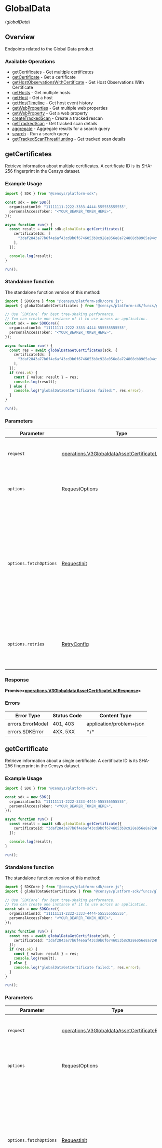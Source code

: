 # GlobalData
(*globalData*)

## Overview

Endpoints related to the Global Data product

### Available Operations

* [getCertificates](#getcertificates) - Get multiple certificates
* [getCertificate](#getcertificate) - Get a certificate
* [getHostObservationsWithCertificate](#gethostobservationswithcertificate) - Get Host Observations With Certificate
* [getHosts](#gethosts) - Get multiple hosts
* [getHost](#gethost) - Get a host
* [getHostTimeline](#gethosttimeline) - Get host event history
* [getWebProperties](#getwebproperties) - Get multiple web properties
* [getWebProperty](#getwebproperty) - Get a web property
* [createTrackedScan](#createtrackedscan) - Create a tracked rescan
* [getTrackedScan](#gettrackedscan) - Get tracked scan details
* [aggregate](#aggregate) - Aggregate results for a search query
* [search](#search) - Run a search query
* [getTrackedScanThreatHunting](#gettrackedscanthreathunting) - Get tracked scan details

## getCertificates

Retrieve information about multiple certificates. A certificate ID is its SHA-256 fingerprint in the Censys dataset.

### Example Usage

<!-- UsageSnippet language="typescript" operationID="v3-globaldata-asset-certificate-list" method="get" path="/v3/global/asset/certificate" -->
```typescript
import { SDK } from "@censys/platform-sdk";

const sdk = new SDK({
  organizationId: "11111111-2222-3333-4444-555555555555",
  personalAccessToken: "<YOUR_BEARER_TOKEN_HERE>",
});

async function run() {
  const result = await sdk.globalData.getCertificates({
    certificateIds: [
      "3daf2843a77b6f4e6af43cd9b6f6746053b8c928e056e8a724808db8905a94cf",
    ],
  });

  console.log(result);
}

run();
```

### Standalone function

The standalone function version of this method:

```typescript
import { SDKCore } from "@censys/platform-sdk/core.js";
import { globalDataGetCertificates } from "@censys/platform-sdk/funcs/globalDataGetCertificates.js";

// Use `SDKCore` for best tree-shaking performance.
// You can create one instance of it to use across an application.
const sdk = new SDKCore({
  organizationId: "11111111-2222-3333-4444-555555555555",
  personalAccessToken: "<YOUR_BEARER_TOKEN_HERE>",
});

async function run() {
  const res = await globalDataGetCertificates(sdk, {
    certificateIds: [
      "3daf2843a77b6f4e6af43cd9b6f6746053b8c928e056e8a724808db8905a94cf",
    ],
  });
  if (res.ok) {
    const { value: result } = res;
    console.log(result);
  } else {
    console.log("globalDataGetCertificates failed:", res.error);
  }
}

run();
```

### Parameters

| Parameter                                                                                                                                                                      | Type                                                                                                                                                                           | Required                                                                                                                                                                       | Description                                                                                                                                                                    |
| ------------------------------------------------------------------------------------------------------------------------------------------------------------------------------ | ------------------------------------------------------------------------------------------------------------------------------------------------------------------------------ | ------------------------------------------------------------------------------------------------------------------------------------------------------------------------------ | ------------------------------------------------------------------------------------------------------------------------------------------------------------------------------ |
| `request`                                                                                                                                                                      | [operations.V3GlobaldataAssetCertificateListRequest](../../models/operations/v3globaldataassetcertificatelistrequest.md)                                                       | :heavy_check_mark:                                                                                                                                                             | The request object to use for the request.                                                                                                                                     |
| `options`                                                                                                                                                                      | RequestOptions                                                                                                                                                                 | :heavy_minus_sign:                                                                                                                                                             | Used to set various options for making HTTP requests.                                                                                                                          |
| `options.fetchOptions`                                                                                                                                                         | [RequestInit](https://developer.mozilla.org/en-US/docs/Web/API/Request/Request#options)                                                                                        | :heavy_minus_sign:                                                                                                                                                             | Options that are passed to the underlying HTTP request. This can be used to inject extra headers for examples. All `Request` options, except `method` and `body`, are allowed. |
| `options.retries`                                                                                                                                                              | [RetryConfig](../../lib/utils/retryconfig.md)                                                                                                                                  | :heavy_minus_sign:                                                                                                                                                             | Enables retrying HTTP requests under certain failure conditions.                                                                                                               |

### Response

**Promise\<[operations.V3GlobaldataAssetCertificateListResponse](../../models/operations/v3globaldataassetcertificatelistresponse.md)\>**

### Errors

| Error Type               | Status Code              | Content Type             |
| ------------------------ | ------------------------ | ------------------------ |
| errors.ErrorModel        | 401, 403                 | application/problem+json |
| errors.SDKError          | 4XX, 5XX                 | \*/\*                    |

## getCertificate

Retrieve information about a single certificate. A certificate ID is its SHA-256 fingerprint in the Censys dataset.

### Example Usage

<!-- UsageSnippet language="typescript" operationID="v3-globaldata-asset-certificate" method="get" path="/v3/global/asset/certificate/{certificate_id}" -->
```typescript
import { SDK } from "@censys/platform-sdk";

const sdk = new SDK({
  organizationId: "11111111-2222-3333-4444-555555555555",
  personalAccessToken: "<YOUR_BEARER_TOKEN_HERE>",
});

async function run() {
  const result = await sdk.globalData.getCertificate({
    certificateId: "3daf2843a77b6f4e6af43cd9b6f6746053b8c928e056e8a724808db8905a94cf",
  });

  console.log(result);
}

run();
```

### Standalone function

The standalone function version of this method:

```typescript
import { SDKCore } from "@censys/platform-sdk/core.js";
import { globalDataGetCertificate } from "@censys/platform-sdk/funcs/globalDataGetCertificate.js";

// Use `SDKCore` for best tree-shaking performance.
// You can create one instance of it to use across an application.
const sdk = new SDKCore({
  organizationId: "11111111-2222-3333-4444-555555555555",
  personalAccessToken: "<YOUR_BEARER_TOKEN_HERE>",
});

async function run() {
  const res = await globalDataGetCertificate(sdk, {
    certificateId: "3daf2843a77b6f4e6af43cd9b6f6746053b8c928e056e8a724808db8905a94cf",
  });
  if (res.ok) {
    const { value: result } = res;
    console.log(result);
  } else {
    console.log("globalDataGetCertificate failed:", res.error);
  }
}

run();
```

### Parameters

| Parameter                                                                                                                                                                      | Type                                                                                                                                                                           | Required                                                                                                                                                                       | Description                                                                                                                                                                    |
| ------------------------------------------------------------------------------------------------------------------------------------------------------------------------------ | ------------------------------------------------------------------------------------------------------------------------------------------------------------------------------ | ------------------------------------------------------------------------------------------------------------------------------------------------------------------------------ | ------------------------------------------------------------------------------------------------------------------------------------------------------------------------------ |
| `request`                                                                                                                                                                      | [operations.V3GlobaldataAssetCertificateRequest](../../models/operations/v3globaldataassetcertificaterequest.md)                                                               | :heavy_check_mark:                                                                                                                                                             | The request object to use for the request.                                                                                                                                     |
| `options`                                                                                                                                                                      | RequestOptions                                                                                                                                                                 | :heavy_minus_sign:                                                                                                                                                             | Used to set various options for making HTTP requests.                                                                                                                          |
| `options.fetchOptions`                                                                                                                                                         | [RequestInit](https://developer.mozilla.org/en-US/docs/Web/API/Request/Request#options)                                                                                        | :heavy_minus_sign:                                                                                                                                                             | Options that are passed to the underlying HTTP request. This can be used to inject extra headers for examples. All `Request` options, except `method` and `body`, are allowed. |
| `options.retries`                                                                                                                                                              | [RetryConfig](../../lib/utils/retryconfig.md)                                                                                                                                  | :heavy_minus_sign:                                                                                                                                                             | Enables retrying HTTP requests under certain failure conditions.                                                                                                               |

### Response

**Promise\<[operations.V3GlobaldataAssetCertificateResponse](../../models/operations/v3globaldataassetcertificateresponse.md)\>**

### Errors

| Error Type               | Status Code              | Content Type             |
| ------------------------ | ------------------------ | ------------------------ |
| errors.ErrorModel        | 401, 403                 | application/problem+json |
| errors.SDKError          | 4XX, 5XX                 | \*/\*                    |

## getHostObservationsWithCertificate

Retrieve historical observations of hosts associated with a certificate fingerprint. Useful for threat hunting, detection engineering, and timeline generation.

### Example Usage

<!-- UsageSnippet language="typescript" operationID="v3-globaldata-get-host-observations-with-certificate" method="get" path="/v3/global/asset/certificate/{certificate_id}/observations/hosts" -->
```typescript
import { SDK } from "@censys/platform-sdk";

const sdk = new SDK({
  organizationId: "11111111-2222-3333-4444-555555555555",
  personalAccessToken: "<YOUR_BEARER_TOKEN_HERE>",
});

async function run() {
  const result = await sdk.globalData.getHostObservationsWithCertificate({
    certificateId: "55af8a301eb51abdaf7c31bec951638fe5a99d5d92117eca2be493026613fa46",
    startTime: "2023-01-01T00:00:00Z",
    endTime: "2023-12-31T23:59:59Z",
    port: 443,
    protocol: "TCP",
    pageSize: 50,
  });

  console.log(result);
}

run();
```

### Standalone function

The standalone function version of this method:

```typescript
import { SDKCore } from "@censys/platform-sdk/core.js";
import { globalDataGetHostObservationsWithCertificate } from "@censys/platform-sdk/funcs/globalDataGetHostObservationsWithCertificate.js";

// Use `SDKCore` for best tree-shaking performance.
// You can create one instance of it to use across an application.
const sdk = new SDKCore({
  organizationId: "11111111-2222-3333-4444-555555555555",
  personalAccessToken: "<YOUR_BEARER_TOKEN_HERE>",
});

async function run() {
  const res = await globalDataGetHostObservationsWithCertificate(sdk, {
    certificateId: "55af8a301eb51abdaf7c31bec951638fe5a99d5d92117eca2be493026613fa46",
    startTime: "2023-01-01T00:00:00Z",
    endTime: "2023-12-31T23:59:59Z",
    port: 443,
    protocol: "TCP",
    pageSize: 50,
  });
  if (res.ok) {
    const { value: result } = res;
    console.log(result);
  } else {
    console.log("globalDataGetHostObservationsWithCertificate failed:", res.error);
  }
}

run();
```

### Parameters

| Parameter                                                                                                                                                                      | Type                                                                                                                                                                           | Required                                                                                                                                                                       | Description                                                                                                                                                                    |
| ------------------------------------------------------------------------------------------------------------------------------------------------------------------------------ | ------------------------------------------------------------------------------------------------------------------------------------------------------------------------------ | ------------------------------------------------------------------------------------------------------------------------------------------------------------------------------ | ------------------------------------------------------------------------------------------------------------------------------------------------------------------------------ |
| `request`                                                                                                                                                                      | [operations.V3GlobaldataGetHostObservationsWithCertificateRequest](../../models/operations/v3globaldatagethostobservationswithcertificaterequest.md)                           | :heavy_check_mark:                                                                                                                                                             | The request object to use for the request.                                                                                                                                     |
| `options`                                                                                                                                                                      | RequestOptions                                                                                                                                                                 | :heavy_minus_sign:                                                                                                                                                             | Used to set various options for making HTTP requests.                                                                                                                          |
| `options.fetchOptions`                                                                                                                                                         | [RequestInit](https://developer.mozilla.org/en-US/docs/Web/API/Request/Request#options)                                                                                        | :heavy_minus_sign:                                                                                                                                                             | Options that are passed to the underlying HTTP request. This can be used to inject extra headers for examples. All `Request` options, except `method` and `body`, are allowed. |
| `options.retries`                                                                                                                                                              | [RetryConfig](../../lib/utils/retryconfig.md)                                                                                                                                  | :heavy_minus_sign:                                                                                                                                                             | Enables retrying HTTP requests under certain failure conditions.                                                                                                               |

### Response

**Promise\<[operations.V3GlobaldataGetHostObservationsWithCertificateResponse](../../models/operations/v3globaldatagethostobservationswithcertificateresponse.md)\>**

### Errors

| Error Type               | Status Code              | Content Type             |
| ------------------------ | ------------------------ | ------------------------ |
| errors.ErrorModel        | 401, 403                 | application/problem+json |
| errors.SDKError          | 4XX, 5XX                 | \*/\*                    |

## getHosts

Retrieve information about multiple hosts. A host ID is its IP address.

### Example Usage

<!-- UsageSnippet language="typescript" operationID="v3-globaldata-asset-host-list" method="get" path="/v3/global/asset/host" -->
```typescript
import { SDK } from "@censys/platform-sdk";

const sdk = new SDK({
  organizationId: "11111111-2222-3333-4444-555555555555",
  personalAccessToken: "<YOUR_BEARER_TOKEN_HERE>",
});

async function run() {
  const result = await sdk.globalData.getHosts({
    hostIds: [
      "8.8.8.8",
    ],
  });

  console.log(result);
}

run();
```

### Standalone function

The standalone function version of this method:

```typescript
import { SDKCore } from "@censys/platform-sdk/core.js";
import { globalDataGetHosts } from "@censys/platform-sdk/funcs/globalDataGetHosts.js";

// Use `SDKCore` for best tree-shaking performance.
// You can create one instance of it to use across an application.
const sdk = new SDKCore({
  organizationId: "11111111-2222-3333-4444-555555555555",
  personalAccessToken: "<YOUR_BEARER_TOKEN_HERE>",
});

async function run() {
  const res = await globalDataGetHosts(sdk, {
    hostIds: [
      "8.8.8.8",
    ],
  });
  if (res.ok) {
    const { value: result } = res;
    console.log(result);
  } else {
    console.log("globalDataGetHosts failed:", res.error);
  }
}

run();
```

### Parameters

| Parameter                                                                                                                                                                      | Type                                                                                                                                                                           | Required                                                                                                                                                                       | Description                                                                                                                                                                    |
| ------------------------------------------------------------------------------------------------------------------------------------------------------------------------------ | ------------------------------------------------------------------------------------------------------------------------------------------------------------------------------ | ------------------------------------------------------------------------------------------------------------------------------------------------------------------------------ | ------------------------------------------------------------------------------------------------------------------------------------------------------------------------------ |
| `request`                                                                                                                                                                      | [operations.V3GlobaldataAssetHostListRequest](../../models/operations/v3globaldataassethostlistrequest.md)                                                                     | :heavy_check_mark:                                                                                                                                                             | The request object to use for the request.                                                                                                                                     |
| `options`                                                                                                                                                                      | RequestOptions                                                                                                                                                                 | :heavy_minus_sign:                                                                                                                                                             | Used to set various options for making HTTP requests.                                                                                                                          |
| `options.fetchOptions`                                                                                                                                                         | [RequestInit](https://developer.mozilla.org/en-US/docs/Web/API/Request/Request#options)                                                                                        | :heavy_minus_sign:                                                                                                                                                             | Options that are passed to the underlying HTTP request. This can be used to inject extra headers for examples. All `Request` options, except `method` and `body`, are allowed. |
| `options.retries`                                                                                                                                                              | [RetryConfig](../../lib/utils/retryconfig.md)                                                                                                                                  | :heavy_minus_sign:                                                                                                                                                             | Enables retrying HTTP requests under certain failure conditions.                                                                                                               |

### Response

**Promise\<[operations.V3GlobaldataAssetHostListResponse](../../models/operations/v3globaldataassethostlistresponse.md)\>**

### Errors

| Error Type               | Status Code              | Content Type             |
| ------------------------ | ------------------------ | ------------------------ |
| errors.ErrorModel        | 401, 403                 | application/problem+json |
| errors.SDKError          | 4XX, 5XX                 | \*/\*                    |

## getHost

Retrieve information about a single host. A host ID is its IP address.

### Example Usage

<!-- UsageSnippet language="typescript" operationID="v3-globaldata-asset-host" method="get" path="/v3/global/asset/host/{host_id}" -->
```typescript
import { SDK } from "@censys/platform-sdk";

const sdk = new SDK({
  organizationId: "11111111-2222-3333-4444-555555555555",
  personalAccessToken: "<YOUR_BEARER_TOKEN_HERE>",
});

async function run() {
  const result = await sdk.globalData.getHost({
    hostId: "8.8.8.8",
    atTime: new Date("2025-01-01T00:00:00Z"),
  });

  console.log(result);
}

run();
```

### Standalone function

The standalone function version of this method:

```typescript
import { SDKCore } from "@censys/platform-sdk/core.js";
import { globalDataGetHost } from "@censys/platform-sdk/funcs/globalDataGetHost.js";

// Use `SDKCore` for best tree-shaking performance.
// You can create one instance of it to use across an application.
const sdk = new SDKCore({
  organizationId: "11111111-2222-3333-4444-555555555555",
  personalAccessToken: "<YOUR_BEARER_TOKEN_HERE>",
});

async function run() {
  const res = await globalDataGetHost(sdk, {
    hostId: "8.8.8.8",
    atTime: new Date("2025-01-01T00:00:00Z"),
  });
  if (res.ok) {
    const { value: result } = res;
    console.log(result);
  } else {
    console.log("globalDataGetHost failed:", res.error);
  }
}

run();
```

### Parameters

| Parameter                                                                                                                                                                      | Type                                                                                                                                                                           | Required                                                                                                                                                                       | Description                                                                                                                                                                    |
| ------------------------------------------------------------------------------------------------------------------------------------------------------------------------------ | ------------------------------------------------------------------------------------------------------------------------------------------------------------------------------ | ------------------------------------------------------------------------------------------------------------------------------------------------------------------------------ | ------------------------------------------------------------------------------------------------------------------------------------------------------------------------------ |
| `request`                                                                                                                                                                      | [operations.V3GlobaldataAssetHostRequest](../../models/operations/v3globaldataassethostrequest.md)                                                                             | :heavy_check_mark:                                                                                                                                                             | The request object to use for the request.                                                                                                                                     |
| `options`                                                                                                                                                                      | RequestOptions                                                                                                                                                                 | :heavy_minus_sign:                                                                                                                                                             | Used to set various options for making HTTP requests.                                                                                                                          |
| `options.fetchOptions`                                                                                                                                                         | [RequestInit](https://developer.mozilla.org/en-US/docs/Web/API/Request/Request#options)                                                                                        | :heavy_minus_sign:                                                                                                                                                             | Options that are passed to the underlying HTTP request. This can be used to inject extra headers for examples. All `Request` options, except `method` and `body`, are allowed. |
| `options.retries`                                                                                                                                                              | [RetryConfig](../../lib/utils/retryconfig.md)                                                                                                                                  | :heavy_minus_sign:                                                                                                                                                             | Enables retrying HTTP requests under certain failure conditions.                                                                                                               |

### Response

**Promise\<[operations.V3GlobaldataAssetHostResponse](../../models/operations/v3globaldataassethostresponse.md)\>**

### Errors

| Error Type               | Status Code              | Content Type             |
| ------------------------ | ------------------------ | ------------------------ |
| errors.ErrorModel        | 401, 403                 | application/problem+json |
| errors.SDKError          | 4XX, 5XX                 | \*/\*                    |

## getHostTimeline

Retrieve event history for a host. A host ID is its IP address.

### Example Usage

<!-- UsageSnippet language="typescript" operationID="v3-globaldata-asset-host-timeline" method="get" path="/v3/global/asset/host/{host_id}/timeline" -->
```typescript
import { SDK } from "@censys/platform-sdk";

const sdk = new SDK({
  organizationId: "11111111-2222-3333-4444-555555555555",
  personalAccessToken: "<YOUR_BEARER_TOKEN_HERE>",
});

async function run() {
  const result = await sdk.globalData.getHostTimeline({
    hostId: "8.8.8.8",
    startTime: new Date("2025-01-01T00:00:00Z"),
    endTime: new Date("2025-01-02T00:00:00Z"),
  });

  console.log(result);
}

run();
```

### Standalone function

The standalone function version of this method:

```typescript
import { SDKCore } from "@censys/platform-sdk/core.js";
import { globalDataGetHostTimeline } from "@censys/platform-sdk/funcs/globalDataGetHostTimeline.js";

// Use `SDKCore` for best tree-shaking performance.
// You can create one instance of it to use across an application.
const sdk = new SDKCore({
  organizationId: "11111111-2222-3333-4444-555555555555",
  personalAccessToken: "<YOUR_BEARER_TOKEN_HERE>",
});

async function run() {
  const res = await globalDataGetHostTimeline(sdk, {
    hostId: "8.8.8.8",
    startTime: new Date("2025-01-01T00:00:00Z"),
    endTime: new Date("2025-01-02T00:00:00Z"),
  });
  if (res.ok) {
    const { value: result } = res;
    console.log(result);
  } else {
    console.log("globalDataGetHostTimeline failed:", res.error);
  }
}

run();
```

### Parameters

| Parameter                                                                                                                                                                      | Type                                                                                                                                                                           | Required                                                                                                                                                                       | Description                                                                                                                                                                    |
| ------------------------------------------------------------------------------------------------------------------------------------------------------------------------------ | ------------------------------------------------------------------------------------------------------------------------------------------------------------------------------ | ------------------------------------------------------------------------------------------------------------------------------------------------------------------------------ | ------------------------------------------------------------------------------------------------------------------------------------------------------------------------------ |
| `request`                                                                                                                                                                      | [operations.V3GlobaldataAssetHostTimelineRequest](../../models/operations/v3globaldataassethosttimelinerequest.md)                                                             | :heavy_check_mark:                                                                                                                                                             | The request object to use for the request.                                                                                                                                     |
| `options`                                                                                                                                                                      | RequestOptions                                                                                                                                                                 | :heavy_minus_sign:                                                                                                                                                             | Used to set various options for making HTTP requests.                                                                                                                          |
| `options.fetchOptions`                                                                                                                                                         | [RequestInit](https://developer.mozilla.org/en-US/docs/Web/API/Request/Request#options)                                                                                        | :heavy_minus_sign:                                                                                                                                                             | Options that are passed to the underlying HTTP request. This can be used to inject extra headers for examples. All `Request` options, except `method` and `body`, are allowed. |
| `options.retries`                                                                                                                                                              | [RetryConfig](../../lib/utils/retryconfig.md)                                                                                                                                  | :heavy_minus_sign:                                                                                                                                                             | Enables retrying HTTP requests under certain failure conditions.                                                                                                               |

### Response

**Promise\<[operations.V3GlobaldataAssetHostTimelineResponse](../../models/operations/v3globaldataassethosttimelineresponse.md)\>**

### Errors

| Error Type               | Status Code              | Content Type             |
| ------------------------ | ------------------------ | ------------------------ |
| errors.ErrorModel        | 401, 403                 | application/problem+json |
| errors.SDKError          | 4XX, 5XX                 | \*/\*                    |

## getWebProperties

Retrieve information about multiple web properties. Web properties are identified using a combination of a hostname and port joined with a colon, such as `platform.censys.io:80`.

### Example Usage

<!-- UsageSnippet language="typescript" operationID="v3-globaldata-asset-webproperty-list" method="get" path="/v3/global/asset/webproperty" -->
```typescript
import { SDK } from "@censys/platform-sdk";

const sdk = new SDK({
  organizationId: "11111111-2222-3333-4444-555555555555",
  personalAccessToken: "<YOUR_BEARER_TOKEN_HERE>",
});

async function run() {
  const result = await sdk.globalData.getWebProperties({
    webpropertyIds: [
      "platform.censys.io:80",
    ],
  });

  console.log(result);
}

run();
```

### Standalone function

The standalone function version of this method:

```typescript
import { SDKCore } from "@censys/platform-sdk/core.js";
import { globalDataGetWebProperties } from "@censys/platform-sdk/funcs/globalDataGetWebProperties.js";

// Use `SDKCore` for best tree-shaking performance.
// You can create one instance of it to use across an application.
const sdk = new SDKCore({
  organizationId: "11111111-2222-3333-4444-555555555555",
  personalAccessToken: "<YOUR_BEARER_TOKEN_HERE>",
});

async function run() {
  const res = await globalDataGetWebProperties(sdk, {
    webpropertyIds: [
      "platform.censys.io:80",
    ],
  });
  if (res.ok) {
    const { value: result } = res;
    console.log(result);
  } else {
    console.log("globalDataGetWebProperties failed:", res.error);
  }
}

run();
```

### Parameters

| Parameter                                                                                                                                                                      | Type                                                                                                                                                                           | Required                                                                                                                                                                       | Description                                                                                                                                                                    |
| ------------------------------------------------------------------------------------------------------------------------------------------------------------------------------ | ------------------------------------------------------------------------------------------------------------------------------------------------------------------------------ | ------------------------------------------------------------------------------------------------------------------------------------------------------------------------------ | ------------------------------------------------------------------------------------------------------------------------------------------------------------------------------ |
| `request`                                                                                                                                                                      | [operations.V3GlobaldataAssetWebpropertyListRequest](../../models/operations/v3globaldataassetwebpropertylistrequest.md)                                                       | :heavy_check_mark:                                                                                                                                                             | The request object to use for the request.                                                                                                                                     |
| `options`                                                                                                                                                                      | RequestOptions                                                                                                                                                                 | :heavy_minus_sign:                                                                                                                                                             | Used to set various options for making HTTP requests.                                                                                                                          |
| `options.fetchOptions`                                                                                                                                                         | [RequestInit](https://developer.mozilla.org/en-US/docs/Web/API/Request/Request#options)                                                                                        | :heavy_minus_sign:                                                                                                                                                             | Options that are passed to the underlying HTTP request. This can be used to inject extra headers for examples. All `Request` options, except `method` and `body`, are allowed. |
| `options.retries`                                                                                                                                                              | [RetryConfig](../../lib/utils/retryconfig.md)                                                                                                                                  | :heavy_minus_sign:                                                                                                                                                             | Enables retrying HTTP requests under certain failure conditions.                                                                                                               |

### Response

**Promise\<[operations.V3GlobaldataAssetWebpropertyListResponse](../../models/operations/v3globaldataassetwebpropertylistresponse.md)\>**

### Errors

| Error Type               | Status Code              | Content Type             |
| ------------------------ | ------------------------ | ------------------------ |
| errors.ErrorModel        | 401, 403                 | application/problem+json |
| errors.SDKError          | 4XX, 5XX                 | \*/\*                    |

## getWebProperty

Retrieve information about a single web property. Web properties are identified using a combination of a hostname and port joined with a colon, such as `platform.censys.io:80`.

### Example Usage

<!-- UsageSnippet language="typescript" operationID="v3-globaldata-asset-webproperty" method="get" path="/v3/global/asset/webproperty/{webproperty_id}" -->
```typescript
import { SDK } from "@censys/platform-sdk";

const sdk = new SDK({
  organizationId: "11111111-2222-3333-4444-555555555555",
  personalAccessToken: "<YOUR_BEARER_TOKEN_HERE>",
});

async function run() {
  const result = await sdk.globalData.getWebProperty({
    webpropertyId: "platform.censys.io:80",
    atTime: new Date("2025-01-01T00:00:00Z"),
  });

  console.log(result);
}

run();
```

### Standalone function

The standalone function version of this method:

```typescript
import { SDKCore } from "@censys/platform-sdk/core.js";
import { globalDataGetWebProperty } from "@censys/platform-sdk/funcs/globalDataGetWebProperty.js";

// Use `SDKCore` for best tree-shaking performance.
// You can create one instance of it to use across an application.
const sdk = new SDKCore({
  organizationId: "11111111-2222-3333-4444-555555555555",
  personalAccessToken: "<YOUR_BEARER_TOKEN_HERE>",
});

async function run() {
  const res = await globalDataGetWebProperty(sdk, {
    webpropertyId: "platform.censys.io:80",
    atTime: new Date("2025-01-01T00:00:00Z"),
  });
  if (res.ok) {
    const { value: result } = res;
    console.log(result);
  } else {
    console.log("globalDataGetWebProperty failed:", res.error);
  }
}

run();
```

### Parameters

| Parameter                                                                                                                                                                      | Type                                                                                                                                                                           | Required                                                                                                                                                                       | Description                                                                                                                                                                    |
| ------------------------------------------------------------------------------------------------------------------------------------------------------------------------------ | ------------------------------------------------------------------------------------------------------------------------------------------------------------------------------ | ------------------------------------------------------------------------------------------------------------------------------------------------------------------------------ | ------------------------------------------------------------------------------------------------------------------------------------------------------------------------------ |
| `request`                                                                                                                                                                      | [operations.V3GlobaldataAssetWebpropertyRequest](../../models/operations/v3globaldataassetwebpropertyrequest.md)                                                               | :heavy_check_mark:                                                                                                                                                             | The request object to use for the request.                                                                                                                                     |
| `options`                                                                                                                                                                      | RequestOptions                                                                                                                                                                 | :heavy_minus_sign:                                                                                                                                                             | Used to set various options for making HTTP requests.                                                                                                                          |
| `options.fetchOptions`                                                                                                                                                         | [RequestInit](https://developer.mozilla.org/en-US/docs/Web/API/Request/Request#options)                                                                                        | :heavy_minus_sign:                                                                                                                                                             | Options that are passed to the underlying HTTP request. This can be used to inject extra headers for examples. All `Request` options, except `method` and `body`, are allowed. |
| `options.retries`                                                                                                                                                              | [RetryConfig](../../lib/utils/retryconfig.md)                                                                                                                                  | :heavy_minus_sign:                                                                                                                                                             | Enables retrying HTTP requests under certain failure conditions.                                                                                                               |

### Response

**Promise\<[operations.V3GlobaldataAssetWebpropertyResponse](../../models/operations/v3globaldataassetwebpropertyresponse.md)\>**

### Errors

| Error Type               | Status Code              | Content Type             |
| ------------------------ | ------------------------ | ------------------------ |
| errors.ErrorModel        | 401, 403                 | application/problem+json |
| errors.SDKError          | 4XX, 5XX                 | \*/\*                    |

## createTrackedScan

Create a new tracked rescan for a known service or web property. Rescans are used to update information for previously discovered targets. The scan will be queued. The response will contain a scan ID that you can use with the [get tracked scan details endpoint](https://docs.censys.com/reference/v3-globaldata-scans-get#/) to monitor its status and results.<br><br>This endpoint is available to all Enterprise customers.

### Example Usage

<!-- UsageSnippet language="typescript" operationID="v3-globaldata-scans-rescan" method="post" path="/v3/global/scans/rescan" -->
```typescript
import { SDK } from "@censys/platform-sdk";

const sdk = new SDK({
  organizationId: "11111111-2222-3333-4444-555555555555",
  personalAccessToken: "<YOUR_BEARER_TOKEN_HERE>",
});

async function run() {
  const result = await sdk.globalData.createTrackedScan({
    scansRescanInputBody: {
      target: {
        webOrigin: {
          hostname: "censys.io",
          port: 443,
        },
      },
    },
  });

  console.log(result);
}

run();
```

### Standalone function

The standalone function version of this method:

```typescript
import { SDKCore } from "@censys/platform-sdk/core.js";
import { globalDataCreateTrackedScan } from "@censys/platform-sdk/funcs/globalDataCreateTrackedScan.js";

// Use `SDKCore` for best tree-shaking performance.
// You can create one instance of it to use across an application.
const sdk = new SDKCore({
  organizationId: "11111111-2222-3333-4444-555555555555",
  personalAccessToken: "<YOUR_BEARER_TOKEN_HERE>",
});

async function run() {
  const res = await globalDataCreateTrackedScan(sdk, {
    scansRescanInputBody: {
      target: {
        webOrigin: {
          hostname: "censys.io",
          port: 443,
        },
      },
    },
  });
  if (res.ok) {
    const { value: result } = res;
    console.log(result);
  } else {
    console.log("globalDataCreateTrackedScan failed:", res.error);
  }
}

run();
```

### Parameters

| Parameter                                                                                                                                                                      | Type                                                                                                                                                                           | Required                                                                                                                                                                       | Description                                                                                                                                                                    |
| ------------------------------------------------------------------------------------------------------------------------------------------------------------------------------ | ------------------------------------------------------------------------------------------------------------------------------------------------------------------------------ | ------------------------------------------------------------------------------------------------------------------------------------------------------------------------------ | ------------------------------------------------------------------------------------------------------------------------------------------------------------------------------ |
| `request`                                                                                                                                                                      | [operations.V3GlobaldataScansRescanRequest](../../models/operations/v3globaldatascansrescanrequest.md)                                                                         | :heavy_check_mark:                                                                                                                                                             | The request object to use for the request.                                                                                                                                     |
| `options`                                                                                                                                                                      | RequestOptions                                                                                                                                                                 | :heavy_minus_sign:                                                                                                                                                             | Used to set various options for making HTTP requests.                                                                                                                          |
| `options.fetchOptions`                                                                                                                                                         | [RequestInit](https://developer.mozilla.org/en-US/docs/Web/API/Request/Request#options)                                                                                        | :heavy_minus_sign:                                                                                                                                                             | Options that are passed to the underlying HTTP request. This can be used to inject extra headers for examples. All `Request` options, except `method` and `body`, are allowed. |
| `options.retries`                                                                                                                                                              | [RetryConfig](../../lib/utils/retryconfig.md)                                                                                                                                  | :heavy_minus_sign:                                                                                                                                                             | Enables retrying HTTP requests under certain failure conditions.                                                                                                               |

### Response

**Promise\<[operations.V3GlobaldataScansRescanResponse](../../models/operations/v3globaldatascansrescanresponse.md)\>**

### Errors

| Error Type               | Status Code              | Content Type             |
| ------------------------ | ------------------------ | ------------------------ |
| errors.ErrorModel        | 401, 403                 | application/problem+json |
| errors.SDKError          | 4XX, 5XX                 | \*/\*                    |

## getTrackedScan

Retrieve the current status and results of a tracked scan by its ID.
        This endpoint works for both discovery scans and rescans.

### Example Usage

<!-- UsageSnippet language="typescript" operationID="v3-globaldata-scans-get" method="get" path="/v3/global/scans/{scan_id}" -->
```typescript
import { SDK } from "@censys/platform-sdk";

const sdk = new SDK({
  organizationId: "11111111-2222-3333-4444-555555555555",
  personalAccessToken: "<YOUR_BEARER_TOKEN_HERE>",
});

async function run() {
  const result = await sdk.globalData.getTrackedScan({
    scanId: "5f39588f-d4c5-48e5-8894-0bb5918c28fa",
  });

  console.log(result);
}

run();
```

### Standalone function

The standalone function version of this method:

```typescript
import { SDKCore } from "@censys/platform-sdk/core.js";
import { globalDataGetTrackedScan } from "@censys/platform-sdk/funcs/globalDataGetTrackedScan.js";

// Use `SDKCore` for best tree-shaking performance.
// You can create one instance of it to use across an application.
const sdk = new SDKCore({
  organizationId: "11111111-2222-3333-4444-555555555555",
  personalAccessToken: "<YOUR_BEARER_TOKEN_HERE>",
});

async function run() {
  const res = await globalDataGetTrackedScan(sdk, {
    scanId: "5f39588f-d4c5-48e5-8894-0bb5918c28fa",
  });
  if (res.ok) {
    const { value: result } = res;
    console.log(result);
  } else {
    console.log("globalDataGetTrackedScan failed:", res.error);
  }
}

run();
```

### Parameters

| Parameter                                                                                                                                                                      | Type                                                                                                                                                                           | Required                                                                                                                                                                       | Description                                                                                                                                                                    |
| ------------------------------------------------------------------------------------------------------------------------------------------------------------------------------ | ------------------------------------------------------------------------------------------------------------------------------------------------------------------------------ | ------------------------------------------------------------------------------------------------------------------------------------------------------------------------------ | ------------------------------------------------------------------------------------------------------------------------------------------------------------------------------ |
| `request`                                                                                                                                                                      | [operations.V3GlobaldataScansGetRequest](../../models/operations/v3globaldatascansgetrequest.md)                                                                               | :heavy_check_mark:                                                                                                                                                             | The request object to use for the request.                                                                                                                                     |
| `options`                                                                                                                                                                      | RequestOptions                                                                                                                                                                 | :heavy_minus_sign:                                                                                                                                                             | Used to set various options for making HTTP requests.                                                                                                                          |
| `options.fetchOptions`                                                                                                                                                         | [RequestInit](https://developer.mozilla.org/en-US/docs/Web/API/Request/Request#options)                                                                                        | :heavy_minus_sign:                                                                                                                                                             | Options that are passed to the underlying HTTP request. This can be used to inject extra headers for examples. All `Request` options, except `method` and `body`, are allowed. |
| `options.retries`                                                                                                                                                              | [RetryConfig](../../lib/utils/retryconfig.md)                                                                                                                                  | :heavy_minus_sign:                                                                                                                                                             | Enables retrying HTTP requests under certain failure conditions.                                                                                                               |

### Response

**Promise\<[operations.V3GlobaldataScansGetResponse](../../models/operations/v3globaldatascansgetresponse.md)\>**

### Errors

| Error Type               | Status Code              | Content Type             |
| ------------------------ | ------------------------ | ------------------------ |
| errors.ErrorModel        | 401, 403                 | application/problem+json |
| errors.SDKError          | 4XX, 5XX                 | \*/\*                    |

## aggregate

Aggregate results for a Platform search query. This functionality is equivalent to the [Report Builder](https://docs.censys.com/docs/platform-report-builder#/) in the Platform web UI.

### Example Usage

<!-- UsageSnippet language="typescript" operationID="v3-globaldata-search-aggregate" method="post" path="/v3/global/search/aggregate" -->
```typescript
import { SDK } from "@censys/platform-sdk";

const sdk = new SDK({
  organizationId: "11111111-2222-3333-4444-555555555555",
  personalAccessToken: "<YOUR_BEARER_TOKEN_HERE>",
});

async function run() {
  const result = await sdk.globalData.aggregate({
    searchAggregateInputBody: {
      field: "host.services.port",
      numberOfBuckets: 100,
      query: "host.services.protocol=SSH",
    },
  });

  console.log(result);
}

run();
```

### Standalone function

The standalone function version of this method:

```typescript
import { SDKCore } from "@censys/platform-sdk/core.js";
import { globalDataAggregate } from "@censys/platform-sdk/funcs/globalDataAggregate.js";

// Use `SDKCore` for best tree-shaking performance.
// You can create one instance of it to use across an application.
const sdk = new SDKCore({
  organizationId: "11111111-2222-3333-4444-555555555555",
  personalAccessToken: "<YOUR_BEARER_TOKEN_HERE>",
});

async function run() {
  const res = await globalDataAggregate(sdk, {
    searchAggregateInputBody: {
      field: "host.services.port",
      numberOfBuckets: 100,
      query: "host.services.protocol=SSH",
    },
  });
  if (res.ok) {
    const { value: result } = res;
    console.log(result);
  } else {
    console.log("globalDataAggregate failed:", res.error);
  }
}

run();
```

### Parameters

| Parameter                                                                                                                                                                      | Type                                                                                                                                                                           | Required                                                                                                                                                                       | Description                                                                                                                                                                    |
| ------------------------------------------------------------------------------------------------------------------------------------------------------------------------------ | ------------------------------------------------------------------------------------------------------------------------------------------------------------------------------ | ------------------------------------------------------------------------------------------------------------------------------------------------------------------------------ | ------------------------------------------------------------------------------------------------------------------------------------------------------------------------------ |
| `request`                                                                                                                                                                      | [operations.V3GlobaldataSearchAggregateRequest](../../models/operations/v3globaldatasearchaggregaterequest.md)                                                                 | :heavy_check_mark:                                                                                                                                                             | The request object to use for the request.                                                                                                                                     |
| `options`                                                                                                                                                                      | RequestOptions                                                                                                                                                                 | :heavy_minus_sign:                                                                                                                                                             | Used to set various options for making HTTP requests.                                                                                                                          |
| `options.fetchOptions`                                                                                                                                                         | [RequestInit](https://developer.mozilla.org/en-US/docs/Web/API/Request/Request#options)                                                                                        | :heavy_minus_sign:                                                                                                                                                             | Options that are passed to the underlying HTTP request. This can be used to inject extra headers for examples. All `Request` options, except `method` and `body`, are allowed. |
| `options.retries`                                                                                                                                                              | [RetryConfig](../../lib/utils/retryconfig.md)                                                                                                                                  | :heavy_minus_sign:                                                                                                                                                             | Enables retrying HTTP requests under certain failure conditions.                                                                                                               |

### Response

**Promise\<[operations.V3GlobaldataSearchAggregateResponse](../../models/operations/v3globaldatasearchaggregateresponse.md)\>**

### Errors

| Error Type               | Status Code              | Content Type             |
| ------------------------ | ------------------------ | ------------------------ |
| errors.ErrorModel        | 401, 403                 | application/problem+json |
| errors.SDKError          | 4XX, 5XX                 | \*/\*                    |

## search

Run a search query across Censys data. Reference the [documentation on Censys Query Language](https://docs.censys.com/docs/censys-query-language#/) for information about query syntax.

### Example Usage

<!-- UsageSnippet language="typescript" operationID="v3-globaldata-search-query" method="post" path="/v3/global/search/query" -->
```typescript
import { SDK } from "@censys/platform-sdk";

const sdk = new SDK({
  organizationId: "11111111-2222-3333-4444-555555555555",
  personalAccessToken: "<YOUR_BEARER_TOKEN_HERE>",
});

async function run() {
  const result = await sdk.globalData.search({
    searchQueryInputBody: {
      fields: [
        "host.ip",
      ],
      pageSize: 1,
      query: "host.services: (protocol=SSH and not port: 22)",
    },
  });

  console.log(result);
}

run();
```

### Standalone function

The standalone function version of this method:

```typescript
import { SDKCore } from "@censys/platform-sdk/core.js";
import { globalDataSearch } from "@censys/platform-sdk/funcs/globalDataSearch.js";

// Use `SDKCore` for best tree-shaking performance.
// You can create one instance of it to use across an application.
const sdk = new SDKCore({
  organizationId: "11111111-2222-3333-4444-555555555555",
  personalAccessToken: "<YOUR_BEARER_TOKEN_HERE>",
});

async function run() {
  const res = await globalDataSearch(sdk, {
    searchQueryInputBody: {
      fields: [
        "host.ip",
      ],
      pageSize: 1,
      query: "host.services: (protocol=SSH and not port: 22)",
    },
  });
  if (res.ok) {
    const { value: result } = res;
    console.log(result);
  } else {
    console.log("globalDataSearch failed:", res.error);
  }
}

run();
```

### Parameters

| Parameter                                                                                                                                                                      | Type                                                                                                                                                                           | Required                                                                                                                                                                       | Description                                                                                                                                                                    |
| ------------------------------------------------------------------------------------------------------------------------------------------------------------------------------ | ------------------------------------------------------------------------------------------------------------------------------------------------------------------------------ | ------------------------------------------------------------------------------------------------------------------------------------------------------------------------------ | ------------------------------------------------------------------------------------------------------------------------------------------------------------------------------ |
| `request`                                                                                                                                                                      | [operations.V3GlobaldataSearchQueryRequest](../../models/operations/v3globaldatasearchqueryrequest.md)                                                                         | :heavy_check_mark:                                                                                                                                                             | The request object to use for the request.                                                                                                                                     |
| `options`                                                                                                                                                                      | RequestOptions                                                                                                                                                                 | :heavy_minus_sign:                                                                                                                                                             | Used to set various options for making HTTP requests.                                                                                                                          |
| `options.fetchOptions`                                                                                                                                                         | [RequestInit](https://developer.mozilla.org/en-US/docs/Web/API/Request/Request#options)                                                                                        | :heavy_minus_sign:                                                                                                                                                             | Options that are passed to the underlying HTTP request. This can be used to inject extra headers for examples. All `Request` options, except `method` and `body`, are allowed. |
| `options.retries`                                                                                                                                                              | [RetryConfig](../../lib/utils/retryconfig.md)                                                                                                                                  | :heavy_minus_sign:                                                                                                                                                             | Enables retrying HTTP requests under certain failure conditions.                                                                                                               |

### Response

**Promise\<[operations.V3GlobaldataSearchQueryResponse](../../models/operations/v3globaldatasearchqueryresponse.md)\>**

### Errors

| Error Type               | Status Code              | Content Type             |
| ------------------------ | ------------------------ | ------------------------ |
| errors.ErrorModel        | 401, 403                 | application/problem+json |
| errors.SDKError          | 4XX, 5XX                 | \*/\*                    |

## getTrackedScanThreatHunting

Retrieve the current status and results of a tracked scan by its ID.
        This endpoint works for both discovery scans and rescans.

### Example Usage

<!-- UsageSnippet language="typescript" operationID="v3-threathunting-scans-get" method="get" path="/v3/threat-hunting/scans/{scan_id}" -->
```typescript
import { SDK } from "@censys/platform-sdk";

const sdk = new SDK({
  organizationId: "11111111-2222-3333-4444-555555555555",
  personalAccessToken: "<YOUR_BEARER_TOKEN_HERE>",
});

async function run() {
  const result = await sdk.globalData.getTrackedScanThreatHunting({
    scanId: "cd62e794-9f12-4c2f-b5b3-153853aaf8d9",
  });

  console.log(result);
}

run();
```

### Standalone function

The standalone function version of this method:

```typescript
import { SDKCore } from "@censys/platform-sdk/core.js";
import { globalDataGetTrackedScanThreatHunting } from "@censys/platform-sdk/funcs/globalDataGetTrackedScanThreatHunting.js";

// Use `SDKCore` for best tree-shaking performance.
// You can create one instance of it to use across an application.
const sdk = new SDKCore({
  organizationId: "11111111-2222-3333-4444-555555555555",
  personalAccessToken: "<YOUR_BEARER_TOKEN_HERE>",
});

async function run() {
  const res = await globalDataGetTrackedScanThreatHunting(sdk, {
    scanId: "cd62e794-9f12-4c2f-b5b3-153853aaf8d9",
  });
  if (res.ok) {
    const { value: result } = res;
    console.log(result);
  } else {
    console.log("globalDataGetTrackedScanThreatHunting failed:", res.error);
  }
}

run();
```

### Parameters

| Parameter                                                                                                                                                                      | Type                                                                                                                                                                           | Required                                                                                                                                                                       | Description                                                                                                                                                                    |
| ------------------------------------------------------------------------------------------------------------------------------------------------------------------------------ | ------------------------------------------------------------------------------------------------------------------------------------------------------------------------------ | ------------------------------------------------------------------------------------------------------------------------------------------------------------------------------ | ------------------------------------------------------------------------------------------------------------------------------------------------------------------------------ |
| `request`                                                                                                                                                                      | [operations.V3ThreathuntingScansGetRequest](../../models/operations/v3threathuntingscansgetrequest.md)                                                                         | :heavy_check_mark:                                                                                                                                                             | The request object to use for the request.                                                                                                                                     |
| `options`                                                                                                                                                                      | RequestOptions                                                                                                                                                                 | :heavy_minus_sign:                                                                                                                                                             | Used to set various options for making HTTP requests.                                                                                                                          |
| `options.fetchOptions`                                                                                                                                                         | [RequestInit](https://developer.mozilla.org/en-US/docs/Web/API/Request/Request#options)                                                                                        | :heavy_minus_sign:                                                                                                                                                             | Options that are passed to the underlying HTTP request. This can be used to inject extra headers for examples. All `Request` options, except `method` and `body`, are allowed. |
| `options.retries`                                                                                                                                                              | [RetryConfig](../../lib/utils/retryconfig.md)                                                                                                                                  | :heavy_minus_sign:                                                                                                                                                             | Enables retrying HTTP requests under certain failure conditions.                                                                                                               |

### Response

**Promise\<[operations.V3ThreathuntingScansGetResponse](../../models/operations/v3threathuntingscansgetresponse.md)\>**

### Errors

| Error Type               | Status Code              | Content Type             |
| ------------------------ | ------------------------ | ------------------------ |
| errors.ErrorModel        | 401, 403                 | application/problem+json |
| errors.SDKError          | 4XX, 5XX                 | \*/\*                    |